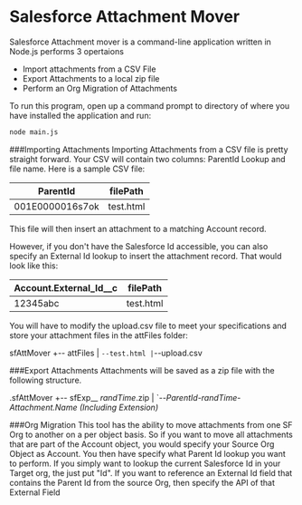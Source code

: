 # Salesforce Attachment Mover

Salesforce Attachment mover is a command-line application written in Node.js performs 3 opertaions

  - Import attachments from a CSV File
  - Export Attachments to a local zip file
  - Perform an Org Migration of Attachments

To run this program, open up a command prompt to directory of where you have installed the application and run:

```sh
node main.js
```

###Importing Attachments
Importing Attachments from a CSV file is pretty straight forward. Your CSV will contain two columns:
ParentId Lookup and file name. Here is a sample CSV file:

|ParentId|filePath|
| ------------- |:-------------:|
|001E0000016s7ok|test.html|

This file will then insert an attachment to a matching Account record. 

However, if you don't have the Salesforce Id accessible, you can also specify an External Id lookup to insert the attachment record. That would look like this:

|Account.External_Id__c|filePath|
| ------------- |:-------------:|
|12345abc|test.html|


You will have to modify the upload.csv file to meet your specifications and store your attachment files in the attFiles folder:

sfAttMover
+-- attFiles
|	`--test.html
|`--upload.csv

###Export Attachments
Attachments will be saved as a zip file with the following structure.

.sfAttMover
+-- sfExp__ *randTime*.zip
|   `--*ParentId*-*randTime*-*Attachment.Name (Including Extension)*


###Org Migration
This tool has the ability to move attachments from one SF Org to another on a per object basis.
So if you want to move all attachments that are part of the Account object, you would specify your Source Org Object as Account. You then have specify what Parent Id lookup you want to perform. If you simply want to lookup the current Salesforce Id in your Target org, the just put "Id". If you want to reference an External Id field that contains the Parent Id from the source Org, then specify the API of that External Field